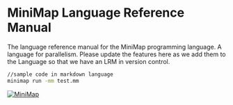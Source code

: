 # MiniMap Language Reference Manual

The language reference manual for the MiniMap programming language. A language for parallelism.
Please update the features here as we add them to the Language so that we have an LRM in version control.

```sh
//sample code in markdown language
minimap run -mm test.mm
```


[![MiniMap](https://i.pinimg.com/originals/41/ac/92/41ac92662ff530e1b84d27c1cce57966.gif=300x)](https://github.com/ryadec/MiniMap/)
